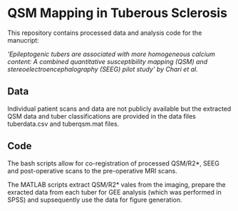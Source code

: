 # QSM Mapping in Tuberous Sclerosis

This repository contains processed data and analysis code for the manucript: 

*'Epileptogenic tubers are associated with more homogeneous calcium content: A combined quantitative susceptibility mapping (QSM) and stereoelectroencephalography (SEEG) pilot study' by Chari et al.*

## Data

Individual patient scans and data are not publicly available but the extracted QSM data and tuber classifications are provided in the data files tuberdata.csv and tuberqsm.mat files. 

## Code

The bash scripts allow for co-registration of processed QSM/R2*, SEEG and post-operative scans to the pre-operative MRI scans.

The MATLAB scripts extract QSM/R2* vales from the imaging, prepare the exracted data from each tuber for GEE analysis (which was performed in SPSS) and supsequently use the data for figure generation. 

